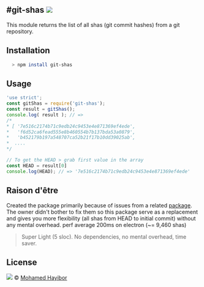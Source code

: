 #git-shas ![](https://img.shields.io/badge/status-stable-green.svg)
----------
This module returns the list of all shas (git commit hashes) from a git repository.

## Installation
```sh
  > npm install git-shas
```

## Usage

```js
'use strict';
const gitShas = require('git-shas');
const result = gitShas();
console.log( result ); // =>
/*
* [ '7e516c2174b71c9edb24c9453e4e871369ef4ede',
*   'f6d52ca6fead555e8b460554b7b137bda53a0879',
*   'b452179b197a548707ca52b21f17b10dd39025ab',
*  ....
*/

// To get the HEAD > grab first value in the array
const HEAD = result[0]
console.log(HEAD); // => '7e516c2174b71c9edb24c9453e4e871369ef4ede'
```

## Raison d'être
Created the package primarily because of issues from a related [package](https://github.com/TJkrusinski/git-sha). The owner didn't bother to fix them so this package serve as a replacement and gives you more flexibility (all shas from HEAD to initial commit) without any mental overhead. perf average 200ms on electron (~= 9,460 shas)

> Super Light (5 sloc). No dependencies, no mental overhead, time saver.

## License
![](https://img.shields.io/badge/license-MIT-blue.svg) © [Mohamed Hayibor](https://github.com/mohamedhayibor)
